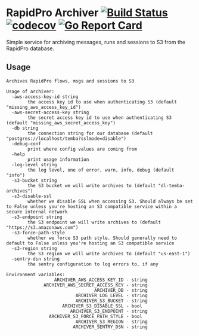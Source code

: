 # RapidPro Archiver [![Build Status](https://travis-ci.co/nyaruka/rp-archiver.svg?branch=master)](https://travis-ci.com/nyaruka/rp-archiver) [![codecov](https://codecov.io/gh/nyaruka/rp-archiver/branch/master/graph/badge.svg)](https://codecov.io/gh/nyaruka/rp-archiver) [![Go Report Card](https://goreportcard.com/badge/github.com/nyaruka/rp-archiver)](https://goreportcard.com/report/github.com/nyaruka/rp-archiver)

Simple service for archiving messages, runs and sessions to S3 from the RapidPro database.

## Usage

```
Archives RapidPro flows, msgs and sessions to S3

Usage of archiver:
  -aws-access-key-id string
    	the access key id to use when authenticating S3 (default "missing_aws_access_key_id")
  -aws-secret-access-key string
    	the secret access key id to use when authenticating S3 (default "missing_aws_secret_access_key")
  -db string
    	the connection string for our database (default "postgres://localhost/temba?sslmode=disable")
  -debug-conf
    	print where config values are coming from
  -help
    	print usage information
  -log-level string
    	the log level, one of error, warn, info, debug (default "info")
  -s3-bucket string
    	the S3 bucket we will write archives to (default "dl-temba-archives")
  -s3-disable-ssl
    	whether we disable SSL when accessing S3. Should always be set to False unless you're hosting an S3 compatible service within a secure internal network
  -s3-endpoint string
    	the S3 endpoint we will write archives to (default "https://s3.amazonaws.com")
  -s3-force-path-style
    	whether we force S3 path style. Should generally need to default to False unless you're hosting an S3 compatible service
  -s3-region string
    	the S3 region we will write archives to (default "us-east-1")
  -sentry-dsn string
    	the sentry configuration to log errors to, if any

Environment variables:
                  ARCHIVER_AWS_ACCESS_KEY_ID - string
              ARCHIVER_AWS_SECRET_ACCESS_KEY - string
                                 ARCHIVER_DB - string
                          ARCHIVER_LOG_LEVEL - string
                          ARCHIVER_S3_BUCKET - string
                     ARCHIVER_S3_DISABLE_SSL - bool
                        ARCHIVER_S3_ENDPOINT - string
                ARCHIVER_S3_FORCE_PATH_STYLE - bool
                          ARCHIVER_S3_REGION - string
                         ARCHIVER_SENTRY_DSN - string
```
